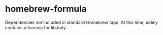 # homebrew-formula
Dependencies not included in standard Homebrew taps. At this time, solely contains a formula for libJudy.
